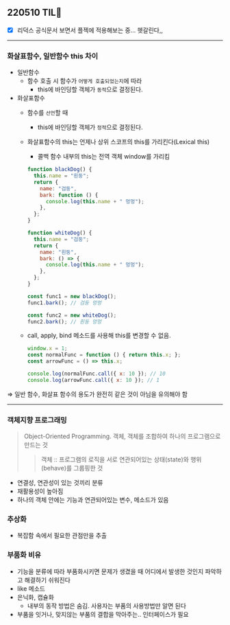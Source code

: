 ## 220510 TIL💭
- [x] 리덕스 공식문서 보면서 플젝에 적용해보는 중... 헷갈린다,,

---
### 화살표함수, 일반함수 this 차이

- 일반함수
    - 함수 호출 시 함수가 `어떻게 호출되었는지`에 따라
        - this에 바인딩할 객체가 `동적`으로 결정된다.
- 화살표함수
    - 함수를 `선언`할 때
        - this에 바인딩할 객체가 `정적`으로 결정된다.
    - 화살표함수의 this는 언제나 상위 스코프의 this를 가리킨다(Lexical this)
        - 콜백 함수 내부의 this는 전역 객체 window를 가리킴
        
        ```jsx
        function blackDog() {
          this.name = "흰둥";
          return {
            name: "검둥",
            bark: function () {
              console.log(this.name + " 멍멍");
            },
          };
        }
        
        function whiteDog() {
          this.name = "검둥";
          return {
            name: "흰둥",
            bark: () => {
              console.log(this.name + " 멍멍");
            },
          };
        }
        
        const func1 = new blackDog();
        func1.bark(); // 검둥 멍멍
        
        const func2 = new whiteDog();
        func2.bark(); // 흰둥 멍멍
        ```
        
    - call, apply, bind 메소드를 사용해 this를 변경할 수 없음.
        
        ```jsx
        window.x = 1;
        const normalFunc = function () { return this.x; };
        const arrowFunc = () => this.x;
        
        console.log(normalFunc.call({ x: 10 }); // 10
        console.log(arrowFunc.call({ x: 10 }); // 1
        ```
        

⇒ 일반 함수, 화살표 함수의 용도가 완전히 같은 것이 아님을 유의해야 함

---

### 객체지향 프로그래밍

> Object-Oriented Programming. 객체, 객체를 조합하여 하나의 프로그램으로 만드는 것
>> 객체 :: 프로그램의 로직을 서로 연관되어있는 상태(state)와 행위(behave)를 그룹핑한 것
> 
- 연결성, 연관성이 있는 것끼리 분류
- 재활용성이 높아짐
- 하나의 객체 안에는 기능과 연관되어있는 변수, 메소드가 있음

### 추상화

- 복잡함 속에서 필요한 관점만을 추출

### 부품화 비유

- 기능을 분류에 따라 부품화시키면 문제가 생겼을 때 어디에서 발생한 것인지 파악하고 해결하기 쉬워진다
- like 메소드
- 은닉화, 캡슐화
    - 내부의 동작 방법은 숨김. 사용자는 부품의 사용방법만 알면 된다
- 부품을 잇거나, 맞지않는 부품의 결합을 막아주는.. 인터페이스가 필요